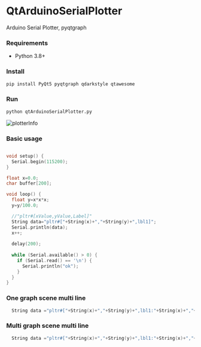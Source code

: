 # QtArduinoSerialPlotter
Arduino Serial Plotter, pyqtgraph

### Requirements
- Python 3.8+

### Install
```sh
pip install PyQt5 pyqtgraph qdarkstyle qtawesome
```
### Run
```sh
python qtArduinoSerialPlotter.py
```

![plotterInfo](/screenShots/plotter.gif)

### Basic usage

```cpp

void setup() {
  Serial.begin(115200); 
}

float x=0.0;
char buffer[200];

void loop() {  
  float y=x*x*x;
  y=y/100.0;

  //"pltr#[xValue,yValue,Label]"
  String data="pltr#["+String(x)+","+String(y)+",lbl1]";
  Serial.println(data);  
  x++;
  
  delay(200);  
  
  while (Serial.available() > 0) {   
    if (Serial.read() == '\n') {      
      Serial.println("ok");    
    }
  }
}
```

### One graph scene multi line
```cpp
  String data ="pltr#["+String(x)+","+String(y)+",lbl1:"+String(x)+","+String(y+5)+",lbl2"]";
```
### Multi graph scene multi line
```cpp
  String data ="pltr#["+String(x)+","+String(y)+",lbl1:"+String(x)+","+String(y+5)+",lbl2"]#["+String(x)+","+String(y+20)+",lbl3"]";
```

